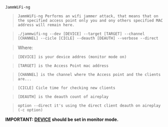 `JammWiFi-ng`
> `JammWiFi-ng Performs an wifi jammer attack, that means that on the specified access point only you and ony others specified MAC address will remain here.`

> `./jammwifi-ng --dev [DEVICE] --target [TARGET] --channel [CHANNEL] --cicle [CICLE] --deauth [DEAUTH] --verbose --direct`

> Where:

> `[DEVICE] is your device addres (monitor mode on)`

> `[TARGET] is the Access Point mac address`

> `[CHANNEL] is the channel where the Access point and the clients are...`

> `[CICLE] Cicle time for checking new clients`

> `[DEAUTH] is the deauth count of aireplay`

> `option --direct it's using the direct client deauth on aireplay (-c option)`


**IMPORTANT: [DEVICE](DEVICE.md) should be set in monitor mode.**